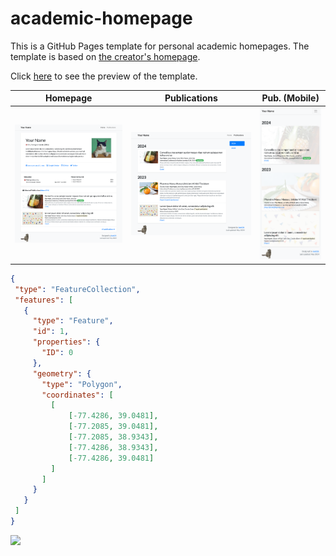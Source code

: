 # academic-homepage

This is a GitHub Pages template for personal academic homepages. The template is based on [the creator's homepage](https://luost.me).

Click [here](https://luost.me/academic-homepage/) to see the preview of the template.

| Homepage | Publications | Pub. (Mobile) |
| -------- | ------------ | ------------- |
| ![](assets/images/etc/preview_home.png) | ![](assets/images/etc/preview_publications.png) | ![](assets/images/etc/preview_pub_mobile.png) |

 ```geojson
{
  "type": "FeatureCollection",
  "features": [
    {
      "type": "Feature",
      "id": 1,
      "properties": {
        "ID": 0
      },
      "geometry": {
        "type": "Polygon",
        "coordinates": [
          [
              [-77.4286, 39.0481],
              [-77.2085, 39.0481],
              [-77.2085, 38.9343],
              [-77.4286, 38.9343],
              [-77.4286, 39.0481]
          ]
        ]
      }
    }
  ]
}
```

<a href="https://clustrmaps.com/site/1c44l"  title="ClustrMaps"><img src="//www.clustrmaps.com/map_v2.png?d=YhTx4EkIxQch8R4VQzmN8mSqXqq0gL-02SRDq2q0KGs&cl=ffffff" /></a>
